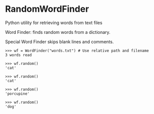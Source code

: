 # RandomWordFinder
Python utility for retrieving words from text files

Word Finder: finds random words from a dictionary.

Special Word Finder skips blank lines and comments.
    
    >>> wf = WordFinder("words.txt") # Use relative path and filename
    3 words read

    >>> wf.random()
    'cat'

    >>> wf.random()
    'cat'

    >>> wf.random()
    'porcupine'

    >>> wf.random()
    'dog'


